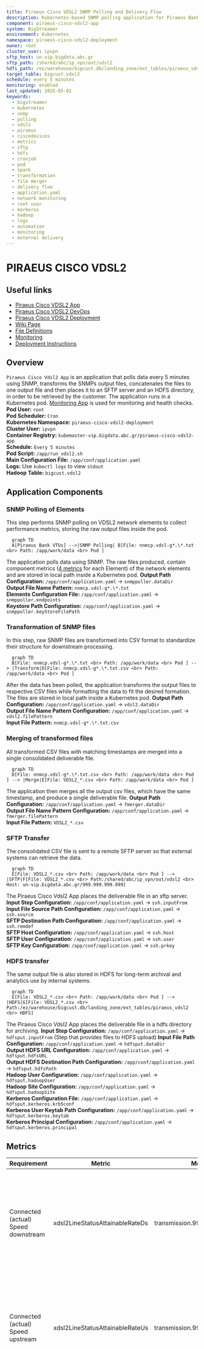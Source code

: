 ```yaml
---
title: Piraeus Cisco VDSL2 SNMP Polling and Delivery Flow
description: Kubernetes-based SNMP polling application for Piraeus Bank's Cisco VDSL2 elements that collects, transforms, merges, and delivers network metrics to both HDFS and SFTP every 5 minutes, with automated monitoring and retry handling.
component: piraeus-cisco-vdsl2-app
system: BigStreamer
environment: Kubernetes
namespace: piraeus-cisco-vdsl2-deployment
owner: root
cluster_user: ipvpn
sftp_host: un-vip.bigdata.abc.gr
sftp_path: /shared/abc/ip_vpn/out/vdsl2
hdfs_path: /ez/warehouse/bigcust.db/landing_zone/ext_tables/piraeus_vdsl2
target_table: bigcust.vdsl2
schedule: every 5 minutes
monitoring: enabled
last_updated: 2025-05-01
keywords:
  - bigstreamer
  - kubernetes
  - snmp
  - polling
  - vdsl2
  - piraeus
  - ciscodevices
  - metrics
  - sftp
  - hdfs
  - cronjob
  - pod
  - spark
  - transformation
  - file merger
  - delivery flow
  - application.yaml
  - network monitoring
  - root user
  - kerberos
  - hadoop
  - logs
  - automation
  - monitoring
  - external delivery
---
```

# PIRAEUS CISCO VDSL2
## Useful links
- [Piraeus Cisco VDSL2 App](https://metis.ghi.com/obss/bigdata/abc/ipvpn/piraeus-cisco-vdsl2/piraeus-cisco-vdsl2-app)
- [Piraeus Cisco VDSL2 DevOps](https://metis.ghi.com/obss/bigdata/abc/ipvpn/piraeus-cisco-vdsl2/piraeus-cisco-vdsl2-devops)
- [Piraeus Cisco VDSL2 Deployment](https://metis.ghi.com/obss/bigdata/abc/ipvpn/piraeus-cisco-vdsl2/piraeus-cisco-vdsl2-deployment)
- [Wiki Page](https://metis.ghi.com/obss/bigdata/abc/ipvpn/piraeus-cisco-vdsl2/piraeus-cisco-vdsl2-devops/-/wikis/home)
- [File Definitions](https://metis.ghi.com/obss/bigdata/abc/ipvpn/piraeus-cisco-vdsl2/piraeus-cisco-vdsl2-devops/-/wikis/File-Definitions)
- [Monitoring](https://metis.ghi.com/obss/bigdata/common-dev/apps/monitoring/monitoring-devops/-/wikis/home)
- [Deployment Instructions](https://metis.ghi.com/obss/bigdata/abc/ipvpn/piraeus-cisco-vdsl2/piraeus-cisco-vdsl2-deployment/-/blob/main/Readme.md)
## Overview
`Piraeus Cisco Vdsl2 App` is an application that polls data every 5 minutes using SNMP, transforms the SNMPs output files, concatenates the files to one output file and then places it to an SFTP server and an HDFS directory, in order to be retrieved by the customer. The application runs in a Kubernetes pod. [Monitoring App](https://metis.ghi.com/obss/bigdata/common-dev/apps/monitoring/monitoring-devops/-/wikis/home#prod) is used for monitoring and health checks.
**Pod User:** `root`  
**Pod Scheduler:** `Cron`  
**Kubernetes Namespace:** `piraeus-cisco-vdsl2-deployment`  
**Cluster User:** `ipvpn`  
**Container Registry:** `kubemaster-vip.bigdata.abc.gr/piraeus-cisco-vdsl2-app`  
**Schedule:** `Every 5 minutes`  
**Pod Script:** `/app/run_vdsl2.sh`  
**Main Configuration File:** `/app/conf/application.yaml`  
**Logs:** Use `kubectl logs` to view `stdout`  
**Hadoop Table:** `bigcust.vdsl2`
## Application Components
### SNMP Polling of Elements
This step performs SNMP polling on VDSL2 network elements to collect performance metrics, storing the raw output files inside the pod.
``` mermaid
  graph TD
  A[Piraeus Bank VTUs] -->|SNMP Polling| B[File: nnmcp.vdsl-g*.\*.txt <br> Path: /app/work/data <br> Pod ]
```
The application polls data using SNMP. The raw files produced, contain component metrics ([4 metrics](#metrics) for each Element) of the network elements and are stored in local path inside a Kubernetes pod.
**Output Path Configuration:** `/app/conf/application.yaml` -> `snmppoller.dataDir`  
**Output File Name Pattern:** `nnmcp.vdsl-g*.\*.txt`  
**Elements Configuration File:** `/app/conf/application.yaml` -> `snmppoller.endpoints`  
**Keystore Path Configuration:** `/app/conf/application.yaml` ->  `snmppoller.keyStoreFilePath`
### Transformation of SNMP files
In this step, raw SNMP files are transformed into CSV format to standardize their structure for downstream processing.
``` mermaid
  graph TD
  B[File: nnmcp.vdsl-g*.\*.txt <br> Path: /app/work/data <br> Pod ] --> |Transform|D[File: nnmcp.vdsl-g*.\*.txt.csv <br> Path: /app/work/data <br> Pod ]
```
After the data has been polled, the application transforms the output files to respective CSV files while formatting the data to fit the desired formation. The files are stored in local path inside a Kubernetes pod.
**Output Path Configuration:** `/app/conf/application.yaml` -> `vdsl2.dataDir`  
**Output File Name Pattern Configuration:** `/app/conf/application.yaml` -> `vdsl2.filePattern`  
**Input File Pattern:** `nnmcp.vdsl-g*.\*.txt.csv`  
### Merging of transformed files
All transformed CSV files with matching timestamps are merged into a single consolidated deliverable file.
``` mermaid
  graph TD
  D[File: nnmcp.vdsl-g*.\*.txt.csv <br> Path: /app/work/data <br> Pod ] --> |Merge|E[File: VDSL2_*.csv <br> Path: /app/work/data <br> Pod ]
```
The application then merges all the output csv files, which have the same timestamp, and produce a single deliverable file.
**Output Path Configuration:** `/app/conf/application.yaml` -> `fmerger.dataDir`  
**Output File Name Pattern Configuration:** `/app/conf/application.yaml` -> `fmerger.filePattern`  
**Input File Pattern:** `VDSL2_*.csv`  
### SFTP Transfer
The consolidated CSV file is sent to a remote SFTP server so that external systems can retrieve the data.
``` mermaid
  graph TD
  E[File: VDSL2_*.csv <br> Path: /app/work/data <br> Pod ] --> |SFTP|F[File: VDSL2_*.csv <br> Path:/shared/abc/ip_vpn/out/vdsl2 <br> Host: un-vip.bigdata.abc.gr/999.999.999.999]
```
The Piraeus Cisco Vdsl2 App places the deliverable file in an sftp server.
**Input Step Configuration:** `/app/conf/application.yaml` -> `ssh.inputFrom`
**Input File Source Path Configuration:** `/app/conf/application.yaml` -> `ssh.source`  
**SFTP Destination Path Configuration:** `/app/conf/application.yaml` -> `ssh.remdef`  
**SFTP Host Configuration:** `/app/conf/application.yaml` -> `ssh.host`  
**SFTP User Configuration:** `/app/conf/application.yaml` -> `ssh.user`  
**SFTP Key Configuration:** `/app/conf/application.yaml` -> `ssh.prkey`  
### HDFS transfer
The same output file is also stored in HDFS for long-term archival and analytics use by internal systems.
``` mermaid
  graph TD
  E[File: VDSL2_*.csv <br> Path: /app/work/data <br> Pod ] --> |HDFS|G[File: VDSL2_*.csv <br> Path:/ez/warehouse/bigcust.db/landing_zone/ext_tables/piraeus_vdsl2 <br> HDFS]
```
The Piraeus Cisco Vdsl2 App places the deliverable file in a hdfs directory for archiving.
**Input Step Configuration:** `/app/conf/application.yaml` -> `hdfsput.inputFrom` (Step that provides files to HDFS upload)
**Input File Path Configuration:** `/app/conf/application.yaml` -> `hdfsput.dataDir`  
**Output HDFS URL Configuration:** `/app/conf/application.yaml` -> `hdfsput.hdfsURL`  
**Output HDFS Destination Path Configuration:** `/app/conf/application.yaml` -> `hdfsput.hdfsPath`  
**Hadoop User Configuration:** `/app/conf/application.yaml` -> `hdfsput.hadoopUser`  
**Hadoop Site Configuration:** `/app/conf/application.yaml` -> `hdfsput.hadoopSite`  
**Kerberos Configuration File:** `/app/conf/application.yaml` -> `hdfsput.kerberos.krb5conf`  
**Kerberos User Keytab Path Configuration:** `/app/conf/application.yaml` -> `hdfsput.kerberos.keytab`  
**Kerberos Principal Configuration:** `/app/conf/application.yaml` -> `hdfsput.kerberos.principal`
## Metrics
| Requirement                         | Metric                          | Metric OID                  | Description                                                                                                                                                                                                                                                                                                                                                                                                                                                                                                                                                                                                                                                                                                                                                   |
| ----------------------------------- | ------------------------------- | --------------------------- | ------------------------------------------------------------------------------------------------------------------------------------------------------------------------------------------------------------------------------------------------------------------------------------------------------------------------------------------------------------------------------------------------------------------------------------------------------------------------------------------------------------------------------------------------------------------------------------------------------------------------------------------------------------------------------------------------------------------------------------------------------------- |
| Connected (actual) Speed downstream | xdsl2LineStatusAttainableRateDs | transmission.999.999.999.999.1.20 | Maximum Attainable Data Rate Downstream. The maximum downstream net data rate currently attainable by the xTU-C transmitter and the xTU-R receiver, coded in bit/s.                                                                                                                                                                                                                                                                                                                                                                                                                                                                                                                                                                                           |
| Connected (actual) Speed upstream   | xdsl2LineStatusAttainableRateUs | transmission.999.999.999.999.1.21 | Maximum Attainable Data Rate Upstream. The maximum upstream net data rate currently attainable by the xTU-R transmitter and the xTU-C receiver, coded in bit/s.                                                                                                                                                                                                                                                                                                                                                                                                                                                                                                                                                                                               |
| Signal Attenuation per band         | xdsl2LineBandStatusSigAtten     | transmission.999.999.999.999.1.3  | When referring to a band in the downstream direction, it is the measured difference in the total power transmitted by the xTU-C and the total power received by the xTU-R over all  subcarriers of that band during Showtime. When referring to a band in the upstream direction, it is the measured difference in the total power transmitted by the xTU-R and the total power received by the xTU-C over all subcarriers of that band during Showtime. Values range from 0 to 1270 in units of 0.1 dB (physical values are 0 to 127 dB). A special value of 0x7FFFFFFF (2147483647) indicates the line attenuation is out of range to be represented. A special value of 0x7FFFFFFE (2147483646) indicates the line attenuation measurement is unavailable. |
| Noise margin per band               | xdsl2LineBandStatusSnrMargin    | transmission.999.999.999.999.1.4  | SNR Margin is the maximum increase in dB of the noise power received at the xTU (xTU-R for a band in the downstream direction and xTU-C for a band in the upstream direction), such that the BER requirements are met for all bearer channels received at the xTU.  Values range from -640 to 630 in units of 0.1 dB (physical values are -64 to 63 dB). A special value of 0x7FFFFFFF (2147483647) indicates the SNR Margin is out of range to be represented. A special value of 0x7FFFFFFE (2147483646) indicates the SNR Margin measurement is currently unavailable.                                                                                                                                                                                     |
